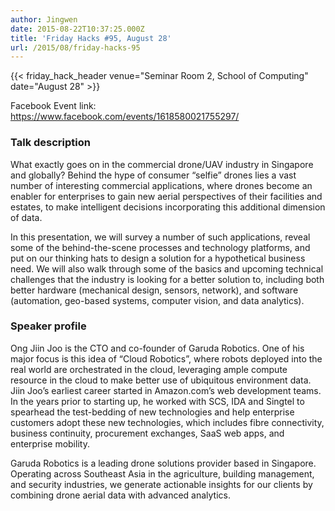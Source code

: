 ```yaml
---
author: Jingwen
date: 2015-08-22T10:37:25.000Z
title: 'Friday Hacks #95, August 28'
url: /2015/08/friday-hacks-95
---
```


{{< friday_hack_header venue="Seminar Room 2, School of Computing" date="August 28" >}}

Facebook Event link: https://www.facebook.com/events/1618580021755297/

### Talk description

What exactly goes on in the commercial drone/UAV industry in Singapore and globally? Behind the hype of consumer “selfie” drones lies a vast number of interesting commercial applications, where drones become an enabler for enterprises to gain new aerial perspectives of their facilities and estates, to make intelligent decisions incorporating this additional dimension of data.

In this presentation, we will survey a number of such applications, reveal some of the behind-the-scene processes and technology platforms, and put on our thinking hats to design a solution for a hypothetical business need. We will also walk through some of the basics and upcoming technical challenges that the industry is looking for a better solution to, including both better hardware (mechanical design, sensors, network), and software (automation, geo-based systems, computer vision, and data analytics).

### Speaker profile

Ong Jiin Joo is the CTO and co-founder of Garuda Robotics. One of his major
focus is this idea of “Cloud Robotics”, where robots deployed into the real world are orchestrated in the cloud, leveraging ample compute resource in the cloud to make better use of ubiquitous environment data. Jiin Joo’s earliest career started in Amazon.com’s web development teams. In the years prior to starting up, he worked with SCS, IDA and Singtel to spearhead the test-bedding of new technologies and help enterprise customers adopt these new technologies, which includes fibre connectivity, business continuity, procurement exchanges, SaaS web apps, and enterprise
mobility.

Garuda Robotics is a leading drone solutions provider based in Singapore.  Operating across Southeast Asia in the agriculture, building management, and security industries, we generate actionable insights for our clients by combining drone aerial data with advanced analytics.
